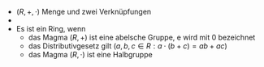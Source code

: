 - $(R,+,\cdot)$ Menge und zwei Verknüpfungen
-
- Es ist ein Ring, wenn
	- das Magma $(R,+)$ ist eine abelsche Gruppe, e wird mit 0 bezeichnet
	- das Distributivgesetz gilt ($a,b,c\in R:a\cdot(b+c)=ab+ac$)
	- das Magma $(R,\cdot)$ ist eine Halbgruppe